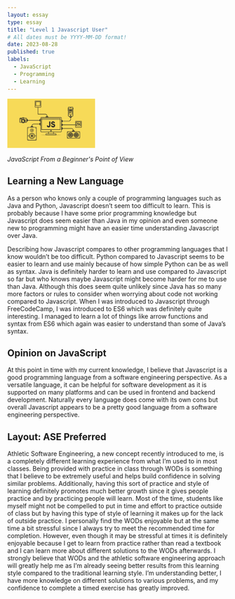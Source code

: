 ```yaml
---
layout: essay
type: essay
title: "Level 1 Javascript User"
# All dates must be YYYY-MM-DD format!
date: 2023-08-28
published: true
labels:
  - JavaScript 
  - Programming
  - Learning
---
```


<img width="200px" class="rounded float-start pe-4" src="../img/learning-js/js_pic.jpg"> 

*JavaScript From a Beginner's Point of View*

## Learning a New Language

As a person who knows only a couple of programming languages such as Java and Python, Javascript doesn’t seem too difficult to learn. This is probably because I have some prior programming knowledge but Javascript does seem easier than Java in my opinion and even someone new to programming might have an easier time understanding Javascript over Java. 

Describing how Javascript compares to other programming languages that I know wouldn’t be too difficult. Python compared to Javascript seems to be easier to learn and use mainly because of how simple Python can be as well as syntax. Java is definitely harder to learn and use compared to Javascript so far but who knows maybe Javascript might become harder for me to use than Java. Although this does seem quite unlikely since Java has so many more factors or rules to consider when worrying about code not working compared to Javascript. When I was introduced to Javascript through FreeCodeCamp, I was introduced to ES6 which was definitely quite interesting. I managed to learn a lot of things like arrow functions and syntax from ES6 which again was easier to understand than some of Java’s syntax.

## Opinion on JavaScript

At this point in time with my current knowledge, I believe that Javascript is a good programming language from a software engineering perspective. As a versatile language, it can be helpful for software development as it is supported on many platforms and can be used in frontend and backend development. Naturally every language does come with its own cons but overall Javascript appears to be a pretty good language from a software engineering perspective. 

## Layout: ASE Preferred

Athletic Software Engineering, a new concept recently introduced to me, is a completely different learning experience from what I’m used to in most classes. Being provided with practice in class through WODs is something that I believe to be extremely useful and helps build confidence in solving similar problems. Additionally, having this sort of practice and style of learning definitely promotes much better growth since it gives people practice and by practicing people will learn. Most of the time, students like myself might not be compelled to put in time and effort to practice outside of class but by having this type of style of learning it makes up for the lack of outside practice. I personally find the WODs enjoyable but at the same time a bit stressful since I always try to meet the recommended time for completion. However, even though it may be stressful at times it is definitely enjoyable because I get to learn from practice rather than read a textbook and I can learn more about different solutions to the WODs afterwards. I strongly believe that WODs and the athletic software engineering approach will greatly help me as I’m already seeing better results from this learning style compared to the traditional learning style. I’m understanding better, I have more knowledge on different solutions to various problems, and my confidence to complete a timed exercise has greatly improved. 
